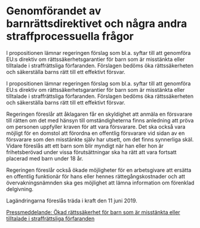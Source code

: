 # Genomförandet av barnrättsdirektivet och några andra straffprocessuella frågor

I propositionen lämnar regeringen förslag som bl.a. syftar till att genomföra EU:s direktiv om rättssäkerhetsgarantier för barn som är misstänkta eller tilltalade i straffrättsliga förfaranden. Förslagen bedöms öka rättssäkerheten och säkerställa barns rätt till ett effektivt försvar.

I propositionen lämnar regeringen förslag som bl.a. syftar till att genomföra EU:s direktiv om rättssäkerhetsgarantier för barn som är misstänkta eller tilltalade i straffrättsliga förfaranden. Förslagen bedöms öka rättssäkerheten och säkerställa barns rätt till ett effektivt försvar.

Regeringen föreslår att åklagaren får en skyldighet att anmäla en försvarare till rätten om det med hänsyn till omständigheterna finns anledning att pröva om personen uppfyller kraven för att vara försvarare. Det ska också vara möjligt för en domstol att förordna en offentlig försvarare vid sidan av en försvarare som den misstänkte själv har utsett, om det finns synnerliga skäl. Vidare föreslås att ett barn som blir myndigt när han eller hon är frihetsberövad under vissa förutsättningar ska ha rätt att vara fortsatt placerad med barn under 18 år.

Regeringen föreslår också ökade möjligheter för en arbetsgivare att ersätta en offentlig funktionär för hans eller hennes rättegångskostnader och att övervakningsnämnden ska ges möjlighet att lämna information om förenklad delgivning.

Lagändringarna föreslås träda i kraft den 11 juni 2019.

[Pressmeddelande: Ökad rättssäkerhet för barn som är misstänkta eller tilltalade i straffrättsliga förfaranden](/pressmeddelanden/2019/03/okad-rattssakerhet-for-barn-som-ar-misstankta-eller-tilltalade-i-straffrattsliga-forfaranden/)
